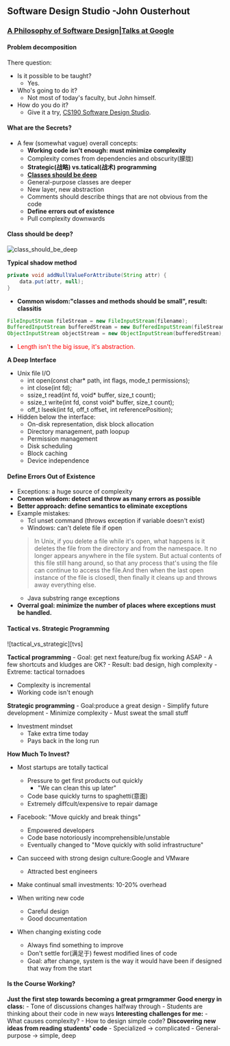 ## Software Design Studio -John Ousterhout

### [A Philosophy of Software Design|Talks at Google][gtalk]

#### Problem decomposition
There question:
+ Is it possible to be taught?
	- Yes.
+ Who's going to do it?
	- Not most of today's faculty, but John himself.
+ How do you do it?
	- Give it a try, [CS190 Software Design Studio][cs190].

#### What are the Secrets?
+ A few (somewhat vague) overall concepts:
	- **Working code isn't enough: must minimize complexity**
	- Complexity comes from dependencies and obscurity(朦胧)
	- **Strategic(战略) vs.tatical(战术) programming**
	- **[Classes should be deep][inf_hiding]**
	- General-purpose classes are deeper
	- New layer, new abstraction
	- Comments should describe things that are not obvious from the code
	- **Define errors out of existence**
	- Pull complexity downwards

#### Class should be deep?
![class_should_be_deep][csbd]

**Typical shadow method**

``` java
private void addNullValueForAttribute(String attr) {
	data.put(attr, null);
}
```

+ **Common wisdom:"classes and methods should be small", result: classitis**
``` java
FileInputStream fileStream = new FileInputStream(filename);
BufferedInputStream bufferedStream = new BufferedInputStream(fileStream);
ObjectInputStream objectStream = new ObjectInputStream(bufferedStream);
```
+ <font color=red>Length isn't the big issue, it's abstraction.</font>

**A Deep Interface**
+ Unix file I/O
	- int open(const char* path, int flags, mode_t permissions);
	- int close(int fd);
	- ssize_t read(int fd, void* buffer, size_t count);
	- ssize_t write(int fd, const void* buffer, size_t count);
	- off_t lseek(int fd, off_t offset, int referencePosition);
+ Hidden below the interface:
	- On-disk representation, disk block allocation
	- Directory management, path loopup
	- Permission management
	- Disk scheduling
	- Block caching
	- Device independence

#### Define Errors Out of Existence
+ Exceptions: a huge source of complexity
+ **Common wisdom: detect and throw as many errors as possible**
+ **Better approach: define semantics to eliminate exceptions**
+ Example mistakes:
	- Tcl unset command
		(throws exception if variable doesn't exist)
	- Windows: can't delete file if open
	> In Unix, if you delete a file while it's open, what happens is it deletes the file from the directory and from the namespace. It no longer appears anywhere in the file system. But actual contents of this file still hang around, so that any process that's using the file can continue to access the file.And then when the last open instance of the file is closedl, then finally it cleans up and throws away everything else.
	- Java substring range exceptions
+ **Overral goal: minimize the number of places where exceptions must be handled.**

#### Tactical vs. Strategic Programming

![tactical_vs_strategic][tvs]

**Tactical programming**
	- Goal: get next feature/bug fix working ASAP
	- A few shortcuts and kludges are OK?
	- Result: bad design, high complexity
	- Extreme: tactical tornadoes
+ Complexity is incremental
+ Working code isn't enough

**Strategic programming**
	- Goal:produce a great design
	- Simplify future development
	- Minimize complexity
	- Must sweat the small stuff
+ Investment mindset
	- Take extra time today
	- Pays back in the long run

**How Much To Invest?**
+ Most startups are totally tactical
	- Pressure to get first products out quickly
		- "We can clean this up later"
	- Code base quickly turns to spaghetti(意面)
	- Extremely diffcult/expensive to repair damage
+ Facebook: "Move quickly and break things"
	- Empowered developers
	- Code base notoriously incomprehensible/unstable
	- Eventually changed to "Move quickly with solid infrastructure"
+ Can succeed with strong design culture:Google and VMware
	- Attracted best engineers

+ Make continual small investments: 10-20% overhead
+ When writing new code
	- Careful design
	- Good documentation
+ When changing existing code
	- Always find something to improve
	- Don't settle for(满足于) fewest modified lines of code
	- Goal: after change, system is the way it would have been if designed that way from the start

#### Is the Course Working?
**Just the first step towards becoming a great prmgrammer**
**Good energy in class:**
	- Tone of discussions changes halfway through
	- Students are thinking about their code in new ways
**Interesting challenges for me:**
	- What causes complexity?
	- How to design simple code?
**Discovering new ideas from reading students' code**
	- Specialized -> complicated
	- General-purpose -> simple, deep

[gtalk]:https://www.youtube.com/watch?v=bmSAYlu0NcY
[cs190]:https://web.stanford.edu/~ouster/cgi-bin/cs190-winter18/index.php
[inf_hiding]:https://cs.uwaterloo.ca/~dberry/COURSES/software.engr/lectures.pdf/inf_hiding.pdf
[csbd]:
[tvs]:
